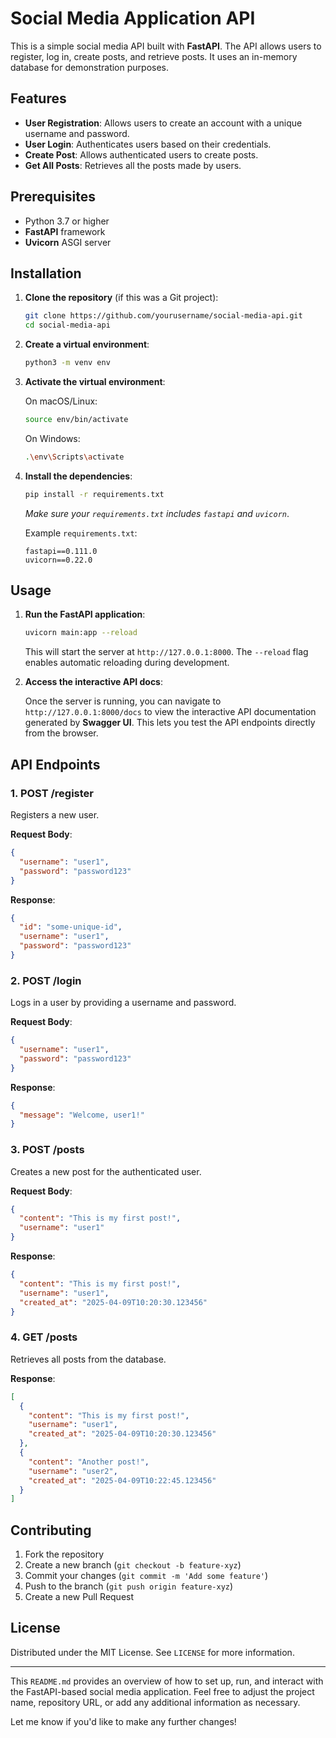# Social Media Application API

This is a simple social media API built with **FastAPI**. The API allows users to register, log in, create posts, and retrieve posts. It uses an in-memory database for demonstration purposes.

## Features
- **User Registration**: Allows users to create an account with a unique username and password.
- **User Login**: Authenticates users based on their credentials.
- **Create Post**: Allows authenticated users to create posts.
- **Get All Posts**: Retrieves all the posts made by users.

## Prerequisites

- Python 3.7 or higher
- **FastAPI** framework
- **Uvicorn** ASGI server

## Installation

1. **Clone the repository** (if this was a Git project):

   ```bash
   git clone https://github.com/yourusername/social-media-api.git
   cd social-media-api
   ```

2. **Create a virtual environment**:

   ```bash
   python3 -m venv env
   ```

3. **Activate the virtual environment**:

   On macOS/Linux:
   ```bash
   source env/bin/activate
   ```

   On Windows:
   ```bash
   .\env\Scripts\activate
   ```

4. **Install the dependencies**:

   ```bash
   pip install -r requirements.txt
   ```

   *Make sure your `requirements.txt` includes `fastapi` and `uvicorn`*.

   Example `requirements.txt`:
   ```
   fastapi==0.111.0
   uvicorn==0.22.0
   ```

## Usage

1. **Run the FastAPI application**:

   ```bash
   uvicorn main:app --reload
   ```

   This will start the server at `http://127.0.0.1:8000`. The `--reload` flag enables automatic reloading during development.

2. **Access the interactive API docs**:

   Once the server is running, you can navigate to `http://127.0.0.1:8000/docs` to view the interactive API documentation generated by **Swagger UI**. This lets you test the API endpoints directly from the browser.

## API Endpoints

### 1. **POST /register**
Registers a new user.

**Request Body**:
```json
{
  "username": "user1",
  "password": "password123"
}
```

**Response**:
```json
{
  "id": "some-unique-id",
  "username": "user1",
  "password": "password123"
}
```

### 2. **POST /login**
Logs in a user by providing a username and password.

**Request Body**:
```json
{
  "username": "user1",
  "password": "password123"
}
```

**Response**:
```json
{
  "message": "Welcome, user1!"
}
```

### 3. **POST /posts**
Creates a new post for the authenticated user.

**Request Body**:
```json
{
  "content": "This is my first post!",
  "username": "user1"
}
```

**Response**:
```json
{
  "content": "This is my first post!",
  "username": "user1",
  "created_at": "2025-04-09T10:20:30.123456"
}
```

### 4. **GET /posts**
Retrieves all posts from the database.

**Response**:
```json
[
  {
    "content": "This is my first post!",
    "username": "user1",
    "created_at": "2025-04-09T10:20:30.123456"
  },
  {
    "content": "Another post!",
    "username": "user2",
    "created_at": "2025-04-09T10:22:45.123456"
  }
]
```

## Contributing

1. Fork the repository
2. Create a new branch (`git checkout -b feature-xyz`)
3. Commit your changes (`git commit -m 'Add some feature'`)
4. Push to the branch (`git push origin feature-xyz`)
5. Create a new Pull Request

## License

Distributed under the MIT License. See `LICENSE` for more information.

---

This `README.md` provides an overview of how to set up, run, and interact with the FastAPI-based social media application. Feel free to adjust the project name, repository URL, or add any additional information as necessary.

Let me know if you'd like to make any further changes!